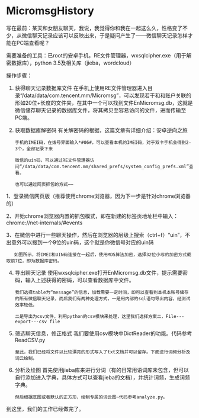 # MicromsgHistory

写在最前：某天和女朋友聊天，我说，我觉得你和我在一起这么久，性格变了不少，从微信聊天记录应该可以反映出来，于是疑问产生了——微信聊天记录怎样才能在PC端查看呢？

需要准备的工具：已root的安卓手机，RE文件管理器，wxsqlcipher.exe（用于解密数据库），python 3.5及相关库（jieba，wordcloud）

操作步骤：
1. 获得聊天记录数据库文件
       在手机上使用RE文件管理器进入目录“/data/data/com.tencent.mm/Micromsg”，可以发现若干和和账户关联的形如20位+长度的文件夹，在其中一个可以找到文件EnMicromsg.db，这就是微信储存聊天记录的数据库文件，将其拷贝至容易访问的文件，进而传输至PC端。

2. 获取数据库解密码
       有关解密码的根据，这篇文章有详细介绍：安卓逆向之旅

       手机的IMEI码，在拨号界面输入*#06#，可以查看本机的IMEI码，对于双卡手机会得到2-3个，全部记录下来

       微信的uin码，可以通过RE文件管理器访问“/data/data/com.tencent.mm/shared_prefs/system_config_prefs.xml”查看。

       也可以通过网页抓包的方式——


1、登录微信网页版（推荐使用chrome浏览器，因为下一步是针对chrome浏览器的）

2、开始chrome浏览器内置的抓包模式，即在新建的标签页地址栏中输入：chrome://net-internals/#events

3、在微信中进行一些聊天操作，然后在浏览器的层级上搜索（ctrl+f）“uin”，不出意外可以搜到一个9位的uin码，这个就是你微信号对应的uin码

       如图所示，将IMEI和UIN码连接在一起后，使用MD5算法加密，选择32位小写的加密方式截取前7位，即为数据库密码。
4. 导出聊天记录
       使用wxsqlcipher.exe打开EnMicromsg.db文件，提示需要密码，输入上述获得的密码，可以查看数据库中文件。

       我们选择table为“message”的信息，加载需要一定时间，即可以查看到本机本账号储存的所有微信聊天记录，而后我们有两种处理方式，一是用内部的sql语句导出内容，经测试效率较低。

       二是导出为csv文件，利用python的csv模块来处理，这里我们选择方案二，File---export---csv file

5. 筛选聊天信息，修正格式
       我们要使用csv模块中DictReader的功能。代码参考ReadCSV.py

       至此，我们已经将文件以比较漂亮的形式写入了txt文档并可以留存。下面进行词频分析及词云绘制。

5. 分析及绘图
       首先使用jieba库来进行分词（有的日常用语词库未包含，但可以自行添加进入字典，具体方式可以查看jieba的文档），并统计词频，生成词频字典。         

       然后根据底图或者默认的正方形，绘制专属的词云图~代码参考analyze.py。

到这里，我们的工作已经做完了。



